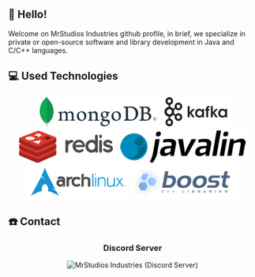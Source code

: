 ## 👋 Hello!
Welcome on MrStudios Industries github profile, in brief, we specialize in private or open-source software and library development in Java and C/C++ languages.

## 💻 Used Technologies

<div align="center">
    <img src="https://github.com/MrStudios/.github/blob/default/img/technologies/mongodb.png" alt="MongoDB">
    <img src="https://github.com/MrStudios/.github/blob/default/img/technologies/kafka.png" alt="Apache Kafka">
    <img src="https://github.com/MrStudios/.github/blob/default/img/technologies/redis.png" alt="Redis">
    <img src="https://github.com/MrStudios/.github/blob/default/img/technologies/javalin.png" alt="Javalin">
    <img src="https://github.com/MrStudios/.github/blob/default/img/technologies/archlinux.png" alt="Archlinux">
    <img src="https://github.com/MrStudios/.github/blob/default/img/technologies/boost.png" alt="Boost">
</div>

## ☎️ Contact
<div align="center">
    <h3>Discord Server</h3>
    <img src="https://discord.com/api/guilds/908864960698921000/widget.png?style=banner2" alt="MrStudios Industries (Discord Server)"></a>
</div>
